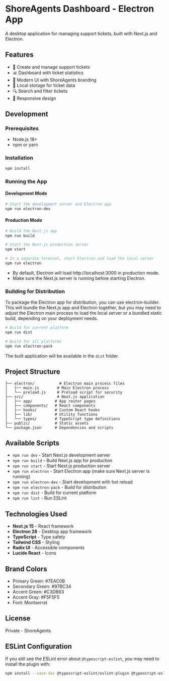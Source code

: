 # ShoreAgents Dashboard - Electron App

A desktop application for managing support tickets, built with Next.js and Electron.

## Features

- 🎫 Create and manage support tickets
- 📊 Dashboard with ticket statistics
- 🎨 Modern UI with ShoreAgents branding
- 💾 Local storage for ticket data
- 🔍 Search and filter tickets
- 📱 Responsive design

## Development

### Prerequisites

- Node.js 18+ 
- npm or yarn

### Installation

```bash
npm install
```

### Running the App

#### Development Mode
```bash
# Start the development server and Electron app
npm run electron-dev
```

#### Production Mode
```bash
# Build the Next.js app
npm run build

# Start the Next.js production server
npm start

# In a separate terminal, start Electron and load the local server
npm run electron
```

- By default, Electron will load http://localhost:3000 in production mode.
- Make sure the Next.js server is running before starting Electron.

### Building for Distribution

To package the Electron app for distribution, you can use electron-builder. This will bundle the Next.js app and Electron together, but you may need to adjust the Electron main process to load the local server or a bundled static build, depending on your deployment needs.

```bash
# Build for current platform
npm run dist

# Build for all platforms
npm run electron-pack
```

The built application will be available in the `dist` folder.

## Project Structure

```
├── electron/           # Electron main process files
│   ├── main.js        # Main Electron process
│   └── preload.js     # Preload script for security
├── src/               # Next.js application
│   ├── app/          # App router pages
│   ├── components/   # React components
│   ├── hooks/        # Custom React hooks
│   ├── lib/          # Utility functions
│   └── types/        # TypeScript type definitions
├── public/           # Static assets
└── package.json      # Dependencies and scripts
```

## Available Scripts

- `npm run dev` - Start Next.js development server
- `npm run build` - Build Next.js app for production
- `npm run start` - Start Next.js production server
- `npm run electron` - Start Electron app (make sure Next.js server is running)
- `npm run electron-dev` - Start development with hot reload
- `npm run electron-pack` - Build for distribution
- `npm run dist` - Build for current platform
- `npm run lint` - Run ESLint

## Technologies Used

- **Next.js 15** - React framework
- **Electron 28** - Desktop app framework
- **TypeScript** - Type safety
- **Tailwind CSS** - Styling
- **Radix UI** - Accessible components
- **Lucide React** - Icons

## Brand Colors

- Primary Green: #7EAC0B
- Secondary Green: #97BC34
- Accent Green: #C3DB63
- Accent Gray: #F5F5F5
- Font: Montserrat

## License

Private - ShoreAgents

## ESLint Configuration

If you still see the ESLint error about `@typescript-eslint`, you may need to install the plugin with:

```bash
npm install --save-dev @typescript-eslint/eslint-plugin @typescript-eslint/parser
```
